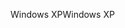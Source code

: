 <span data-ttu-id="5be94-101">Windows XP</span><span class="sxs-lookup"><span data-stu-id="5be94-101">Windows XP</span></span>
